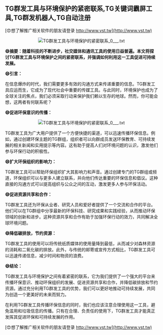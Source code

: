 ## **TG群发工具与环境保护的紧密联系,TG关键词霸屏工具,TG群发机器人,TG自动注册**

[😍想了解推广相关软件的朋友请登录 http://www.vst.tw](http://www.vst.tw)

 <center><img src="https://vst.tw/MP4/tuiguang/png/0.png" alt="TG群发工具与环境保护的紧密联系_0___.txt"></center>

**😄摘要：随着科技的不断进步，社交媒体和通讯工具的使用日益普遍。本文将探讨TG群发工具与环境保护之间的紧密联系，并强调如何利用这一工具促进可持续发展。**

**😄引言：**

在信息爆炸的时代，我们需要更多有效的沟通方式来传递重要的信息。TG群发工具应运而生，它成为了现代社会中重要的传媒工具。与此同时，环境保护也成为了全球关注的焦点，我们必须采取行动来保护我们赖以生存的地球。然而，你可能会想，这两者有何联系呢？

**😄促进环保意识的传播：**

 <center><img src="https://vst.tw/MP4/tuiguang/png/7.png" alt="TG群发工具与环境保护的紧密联系_0___.txt"></center>

TG群发工具为广大用户提供了一个方便快捷的渠道，可以迅速传播环保信息。例如，通过创建环保主题的TG群组，组织者可以向群成员发送环保教育、可持续发展的相关新闻和实用提示等内容。这有助于提高人们对环境问题的认识，激发他们参与环保行动的积极性。

**😄扩大环保组织的影响力：**

TG群发工具可以帮助环保组织扩大其影响力和声音。通过创建专门的TG群组或频道，环保组织可以与更多人建立联系，并向他们传达重要的环保信息和倡议。这种直接的沟通方式可以提高组织与公众之间的互动，激发更多人参与环保活动。

**😄促进资源共享和合作：**

TG群发工具还为环保从业者、研究人员和爱好者提供了一个交流和合作的平台。他们可以在TG群组中分享最新的环保科技、研究成果和实践经验，从而推动环保领域的创新和进步。这种资源共享和合作有助于加强环保行动的效力，共同解决全球环境问题。

**😄降低碳排放，节约资源：**

TG群发工具的使用可以将传统纸质媒体的使用量降到最低，从而减少对森林资源的消耗和二氧化碳的排放。此外，与传统的邮寄或宣传方式相比，TG群发工具可以迅速传递信息，减少时间和物资的浪费。

**😄结论：**

TG群发工具与环境保护之间有着紧密的联系，它为我们提供了一个强大的平台来传播环保意识、推动环保组织的发展、促进资源共享和合作，并降低碳排放和节约资源。通过充分利用TG群发工具的优势，我们可以更好地推动可持续发展，共同为创造一个更美好的未来而努力。

在利用TG群发工具传播环保信息的同时，我们也应该注意合理使用这一工具，避免滥用和垃圾信息的传播。只有在合理、负责任的使用下，TG群发工具才能真正发挥其促进环保和可持续发展的作用。

[😍想了解推广相关软件的朋友请登录 http://www.vst.tw](http://www.vst.tw)



